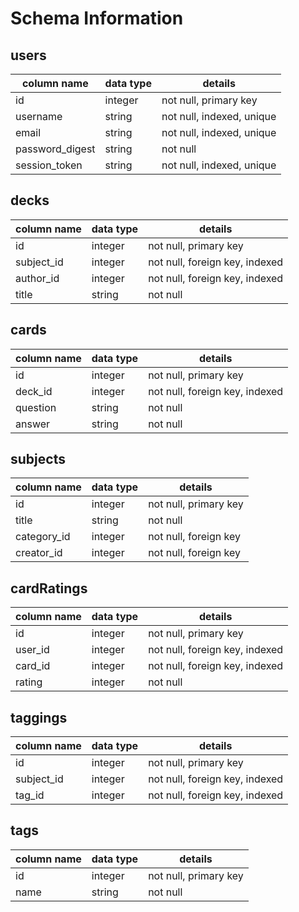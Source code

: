 # Schema Information

## users
column name     | data type | details
----------------|-----------|-----------------------
id              | integer   | not null, primary key
username        | string    | not null, indexed, unique
email           | string    | not null, indexed, unique
password_digest | string    | not null
session_token   | string    | not null, indexed, unique

## decks
column name     | data type | details
----------------|-----------|-----------------------
id              | integer   | not null, primary key
subject_id      | integer   | not null, foreign key, indexed
author_id       | integer   | not null, foreign key, indexed
title           | string    | not null

## cards
column name     | data type | details
----------------|-----------|-----------------------
id              | integer   | not null, primary key
deck_id         | integer   | not null, foreign key, indexed
question        | string    | not null
answer          | string    | not null

## subjects
column name     | data type | details
----------------|-----------|-----------------------
id              | integer   | not null, primary key
title           | string    | not null
category_id     | integer   | not null, foreign key
creator_id      | integer   | not null, foreign key

## cardRatings
column name     | data type | details
----------------|-----------|-----------------------
id              | integer   | not null, primary key
user_id         | integer   | not null, foreign key, indexed
card_id         | integer   | not null, foreign key, indexed
rating          | integer   | not null

## taggings
column name     | data type | details
----------------|-----------|-----------------------
id              | integer   | not null, primary key
subject_id      | integer   | not null, foreign key, indexed
tag_id          | integer   | not null, foreign key, indexed

## tags    
column name     | data type | details
----------------|-----------|-----------------------
id              | integer   | not null, primary key
name            | string    | not null
